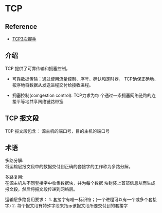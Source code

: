# TCP 

## Reference
- [TCP3次握手](https://www.pixelstech.net/article/1727412048-Why-TCP-needs-3-handshakes)


## 介绍
TCP 提供了可靠传输和拥塞控制。

- 可靠数据传输：通过使用流量控制、序号、确认和定时器，
TCP确保正确地、按序地将数据从发送进程交付给接收进程。

- 拥塞控制(comgestion control): TCP力求为每
个通过一条拥塞网络链路的连接平等地共享网络链路带宽


## TCP 报文段
TCP 报文段包含： 源主机的端口号，目的主机的端口号


## 术语
多路分解:     
  将运输层报文段中的数据交付到正确的套接字的工作称为多路分解。


多路复用:     
  在源主机从不同套接字中收集数据块，并为每个数据
  块封装上首部信息从而生成报文段，然后将报文段传递到网络层。
  
  运输层多路复用要求：
    1. 套接字有唯一标识符；(一个进程可以有一个或多个套接字)
    2. 每个报文段有特殊字段来指示该报文段所要交付到的套接字